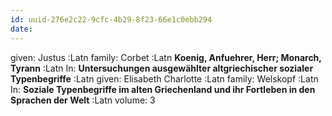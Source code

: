 ```yaml
---
id: uuid-276e2c22-9cfc-4b29-8f23-66e1c0ebb294
date: 
---
```


given: Justus :Latn
family: Corbet :Latn
**Koenig, Anfuehrer, Herr;  Monarch, Tyrann** :Latn
In: 
**Untersuchungen ausgewählter altgriechischer sozialer Typenbegriffe** :Latn
given: Elisabeth Charlotte :Latn
family: Welskopf :Latn
In: 
**Soziale Typenbegriffe  im alten Griechenland und ihr Fortleben in den Sprachen der Welt** :Latn
volume: 3